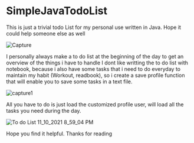 # SimpleJavaTodoList
This is just a trivial todo List for my personal use written in Java. Hope it could help someone else as well

![Capture](https://user-images.githubusercontent.com/75805648/141183693-8d047a9f-8ca4-4795-bbdb-7a40b4e88391.PNG)


I personally always make a to do list at the beginning of the day to get an overview of the things i have to handle
I dont like writting the to do list with notebook, because i also have some tasks that i need to do everyday to maintain my habit (Workout, readbook), so i create a save profile function that will enable you to save some tasks in a text file.

![capture1](https://user-images.githubusercontent.com/75805648/141184807-7ec123dc-2e9a-4523-b8c6-03815344b707.PNG)


All you have to do is just load the customized profile user, will load all the tasks you need during the day.

![To do List 11_10_2021 8_59_04 PM](https://user-images.githubusercontent.com/75805648/141184922-f8ab9809-b082-44f8-984a-c75d45b39415.png)


Hope you find it helpful. Thanks for reading
